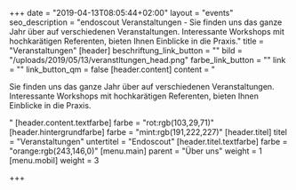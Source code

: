 +++
date = "2019-04-13T08:05:44+02:00"
layout = "events"
seo_description = "endoscout Veranstaltungen - Sie finden uns das ganze Jahr über auf verschiedenen Veranstaltungen. Interessante Workshops mit hochkarätigen Referenten, bieten Ihnen Einblicke in die Praxis."
title = "Veranstaltungen"
[header]
beschriftung_link_button = ""
bild = "/uploads/2019/05/13/veranstltungen_head.png"
farbe_link_button = ""
link = ""
link_button_qm = false
[header.content]
content = "<p>Sie finden uns das ganze Jahr über auf verschiedenen Veranstaltungen. Interessante Workshops mit hochkarätigen Referenten, bieten Ihnen Einblicke in die Praxis.</p>"
[header.content.textfarbe]
farbe = "rot:rgb(103,29,71)"
[header.hintergrundfarbe]
farbe = "mint:rgb(191,222,227)"
[header.titel]
titel = "Veranstaltungen"
untertitel = "Endoscout"
[header.titel.textfarbe]
farbe = "orange:rgb(243,146,0)"
[menu.main]
parent = "Über uns"
weight = 1
[menu.mobil]
weight = 3

+++
